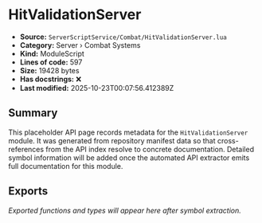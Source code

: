 # HitValidationServer

- **Source:** `ServerScriptService/Combat/HitValidationServer.lua`
- **Category:** Server › Combat Systems
- **Kind:** ModuleScript
- **Lines of code:** 597
- **Size:** 19428 bytes
- **Has docstrings:** ❌
- **Last modified:** 2025-10-23T00:07:56.412389Z

## Summary

This placeholder API page records metadata for the `HitValidationServer` module. It was generated
from repository manifest data so that cross-references from the API index resolve to
concrete documentation. Detailed symbol information will be added once the automated
API extractor emits full documentation for this module.

## Exports

_Exported functions and types will appear here after symbol extraction._
